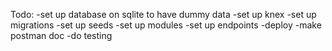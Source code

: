 Todo: 
-set up database on sqlite to have dummy data
-set up knex
-set up migrations
-set up seeds
-set up modules
-set up endpoints
-deploy
-make postman doc
-do testing
